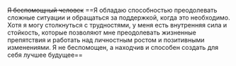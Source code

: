 ~~Я беспомощный человек~~
==Я обладаю способностью преодолевать сложные ситуации и обращаться за поддержкой, когда это необходимо. Хотя я могу столкнуться с трудностями, у меня есть внутренняя сила и стойкость, которые позволяют мне преодолевать жизненные препятствия и работать над личностным ростом и позитивными изменениями. Я не беспомощен, а находчив и способен создать для себя лучшее будущее==